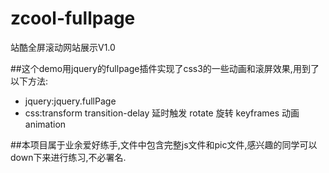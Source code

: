 # zcool-fullpage
站酷全屏滚动网站展示V1.0

##这个demo用jquery的fullpage插件实现了css3的一些动画和滚屏效果,用到了以下方法:
 + jquery:jquery.fullPage
 + css:transform transition-delay 延时触发  rotate 旋转 keyframes 动画 animation
 
##本项目属于业余爱好练手,文件中包含完整js文件和pic文件,感兴趣的同学可以down下来进行练习,不必署名.

